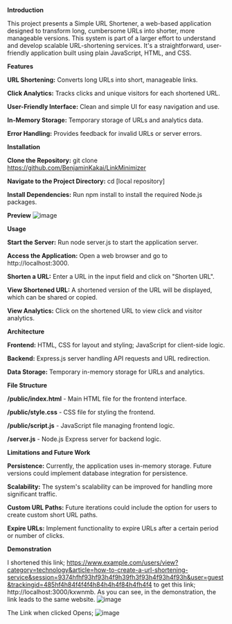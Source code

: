 **Introduction**

This project presents a Simple URL Shortener, a web-based application designed to transform long, cumbersome URLs into shorter, more manageable versions. This system is part of a larger effort to understand and develop scalable URL-shortening services. It's a straightforward, user-friendly application built using plain JavaScript, HTML, and CSS.

**Features**

**URL Shortening:** Converts long URLs into short, manageable links.

**Click Analytics:** Tracks clicks and unique visitors for each shortened URL.

**User-Friendly Interface:** Clean and simple UI for easy navigation and use.

**In-Memory Storage:** Temporary storage of URLs and analytics data.

**Error Handling:** Provides feedback for invalid URLs or server errors.


**Installation**

**Clone the Repository:** git clone https://github.com/BenjaminKakai/LinkMinimizer

**Navigate to the Project Directory:** cd [local repository]

**Install Dependencies:** Run npm install to install the required Node.js packages.

**Preview**
![image](https://github.com/BenjaminKakai/LinkMinimizer/assets/114109979/92f51622-c459-4788-a7fc-66c963db8047)



**Usage**

**Start the Server:** Run node server.js to start the application server.

**Access the Application:** Open a web browser and go to http://localhost:3000.

**Shorten a URL:** Enter a URL in the input field and click on "Shorten URL".

**View Shortened URL:** A shortened version of the URL will be displayed, which can be shared or copied.

**View Analytics:** Click on the shortened URL to view click and visitor analytics.


**Architecture**

**Frontend:** HTML, CSS for layout and styling; JavaScript for client-side logic.

**Backend:** Express.js server handling API requests and URL redirection.

**Data Storage:** Temporary in-memory storage for URLs and analytics.


**File Structure**

**/public/index.html** - Main HTML file for the frontend interface.

**/public/style.css** - CSS file for styling the frontend.

**/public/script.js** - JavaScript file managing frontend logic.

**/server.js** - Node.js Express server for backend logic.


**Limitations and Future Work**

**Persistence:** Currently, the application uses in-memory storage. Future versions could implement database integration for persistence.

**Scalability:** The system's scalability can be improved for handling more significant traffic.

**Custom URL Paths:** Future iterations could include the option for users to create custom short URL paths.

**Expire URLs:** Implement functionality to expire URLs after a certain period or number of clicks.

**Demonstration**

I shortened this link; https://www.example.com/users/view?category=technology&article=how-to-create-a-url-shortening-service&session=9374hfhf93hf93h4f9h39fh3f93h4f93h4f93h&user=guest&trackingid=485hf4h84f4f4f4h84h4h4f84h4fh4f4
 to get this link; http://localhost:3000/kxwnmb. As you can see, in the demonstration, the link leads to the same website.
 ![image](https://github.com/BenjaminKakai/LinkMinimizer/assets/114109979/c778e158-c99e-4b15-a798-1e4897229b06)



 The Link when clicked Opens; 
 ![image](https://github.com/BenjaminKakai/LinkMinimizer/assets/114109979/f63d9526-8e3e-4f6d-9b2e-9d89ec9fc178)





